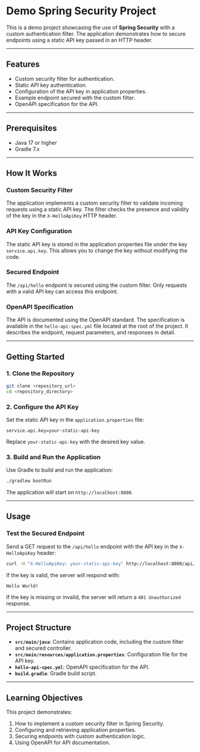 # Demo Spring Security Project

This is a demo project showcasing the use of **Spring Security** with a custom authentication filter. The application demonstrates how to secure endpoints using a static API key passed in an HTTP header.

---

## Features
- Custom security filter for authentication.
- Static API key authentication.
- Configuration of the API key in application properties.
- Example endpoint secured with the custom filter.
- OpenAPI specification for the API.

---

## Prerequisites

- Java 17 or higher
- Gradle 7.x

---

## How It Works

### Custom Security Filter
The application implements a custom security filter to validate incoming requests using a static API key. The filter checks the presence and validity of the key in the `X-HelloApiKey` HTTP header.

### API Key Configuration
The static API key is stored in the application properties file under the key `service.api.key`. This allows you to change the key without modifying the code.

### Secured Endpoint
The `/api/hello` endpoint is secured using the custom filter. Only requests with a valid API key can access this endpoint.

### OpenAPI Specification
The API is documented using the OpenAPI standard. The specification is available in the `hello-api-spec.yml` file located at the root of the project. It describes the endpoint, request parameters, and responses in detail.

---

## Getting Started

### 1. Clone the Repository
```bash
git clone <repository_url>
cd <repository_directory>
```

### 2. Configure the API Key

Set the static API key in the `application.properties` file:

```properties
service.api.key=your-static-api-key
```

Replace `your-static-api-key` with the desired key value.

### 3. Build and Run the Application

Use Gradle to build and run the application:

```bash
./gradlew bootRun
```

The application will start on `http://localhost:8080`.

---

## Usage

### Test the Secured Endpoint
Send a GET request to the `/api/hello` endpoint with the API key in the `X-HelloApiKey` header:

```bash
curl -H "X-HelloApiKey: your-static-api-key" http://localhost:8080/api/hello
```

If the key is valid, the server will respond with:

```
Hello World!
```

If the key is missing or invalid, the server will return a `401 Unauthorized` response.

---

## Project Structure

- **`src/main/java`**: Contains application code, including the custom filter and secured controller.
- **`src/main/resources/application.properties`**: Configuration file for the API key.
- **`hello-api-spec.yml`**: OpenAPI specification for the API.
- **`build.gradle`**: Gradle build script.

---

## Learning Objectives
This project demonstrates:

1. How to implement a custom security filter in Spring Security.
2. Configuring and retrieving application properties.
3. Securing endpoints with custom authentication logic.
4. Using OpenAPI for API documentation.
